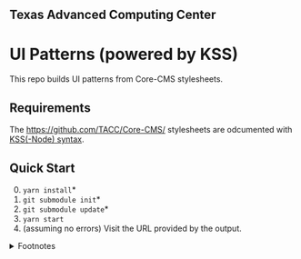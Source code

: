 ## Texas Advanced Computing Center
# UI Patterns (powered by KSS)

This repo builds UI patterns from Core-CMS stylesheets.

## Requirements

The https://github.com/TACC/Core-CMS/ stylesheets are odcumented with [KSS(-Node) syntax](https://github.com/kss-node/kss/blob/spec/SPEC.md).

## Quick Start

0. `yarn install`\*
1. `git submodule init`\*
2. `git submodule update`\*
3. `yarn start`
4. (assuming no errors) Visit the URL provided by the output.

<details><summary>Footnotes</summary>

\* Git submodule (at least alone) may not be an ideal solution for acquiring Core-CMS stylesheets, because it requires a manual update to retrieve different styles.

</details>

